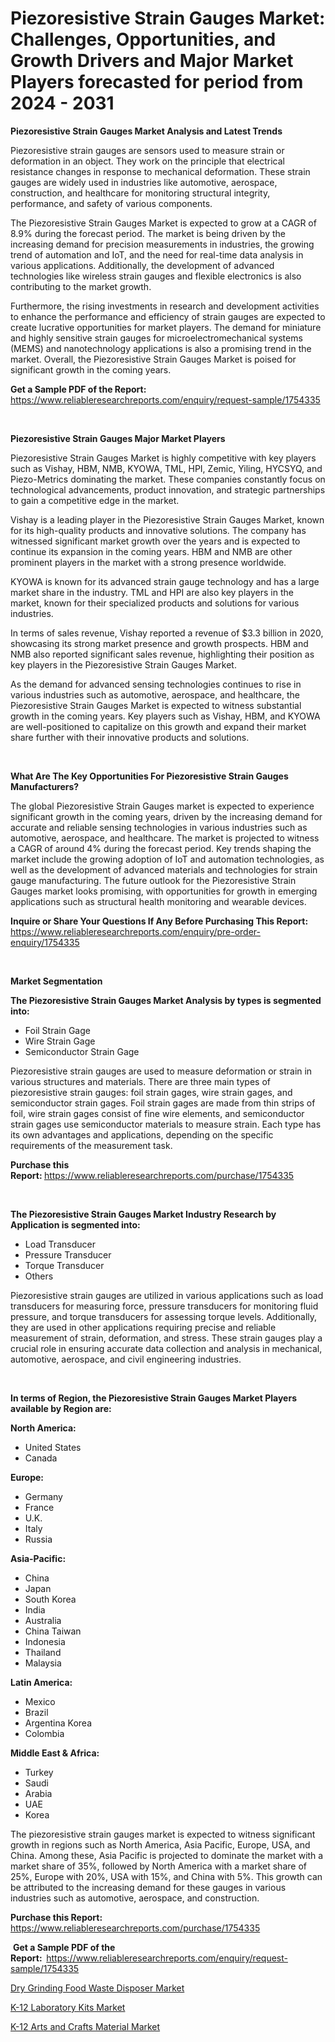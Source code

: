 <p><h1>Piezoresistive Strain Gauges Market: Challenges, Opportunities, and Growth Drivers and Major Market Players forecasted for period from 2024 - 2031</h1></p><p><strong>Piezoresistive Strain Gauges Market Analysis and Latest Trends</strong></p>
<p><p>Piezoresistive strain gauges are sensors used to measure strain or deformation in an object. They work on the principle that electrical resistance changes in response to mechanical deformation. These strain gauges are widely used in industries like automotive, aerospace, construction, and healthcare for monitoring structural integrity, performance, and safety of various components.</p><p>The Piezoresistive Strain Gauges Market is expected to grow at a CAGR of 8.9% during the forecast period. The market is being driven by the increasing demand for precision measurements in industries, the growing trend of automation and IoT, and the need for real-time data analysis in various applications. Additionally, the development of advanced technologies like wireless strain gauges and flexible electronics is also contributing to the market growth.</p><p>Furthermore, the rising investments in research and development activities to enhance the performance and efficiency of strain gauges are expected to create lucrative opportunities for market players. The demand for miniature and highly sensitive strain gauges for microelectromechanical systems (MEMS) and nanotechnology applications is also a promising trend in the market. Overall, the Piezoresistive Strain Gauges Market is poised for significant growth in the coming years.</p></p>
<p><strong>Get a Sample PDF of the Report:&nbsp;</strong> <a href="https://www.reliableresearchreports.com/enquiry/request-sample/1754335">https://www.reliableresearchreports.com/enquiry/request-sample/1754335</a></p>
<p>&nbsp;</p>
<p><strong>Piezoresistive Strain Gauges Major Market Players</strong></p>
<p><p>Piezoresistive Strain Gauges Market is highly competitive with key players such as Vishay, HBM, NMB, KYOWA, TML, HPI, Zemic, Yiling, HYCSYQ, and Piezo-Metrics dominating the market. These companies constantly focus on technological advancements, product innovation, and strategic partnerships to gain a competitive edge in the market.</p><p>Vishay is a leading player in the Piezoresistive Strain Gauges Market, known for its high-quality products and innovative solutions. The company has witnessed significant market growth over the years and is expected to continue its expansion in the coming years. HBM and NMB are other prominent players in the market with a strong presence worldwide.</p><p>KYOWA is known for its advanced strain gauge technology and has a large market share in the industry. TML and HPI are also key players in the market, known for their specialized products and solutions for various industries.</p><p>In terms of sales revenue, Vishay reported a revenue of $3.3 billion in 2020, showcasing its strong market presence and growth prospects. HBM and NMB also reported significant sales revenue, highlighting their position as key players in the Piezoresistive Strain Gauges Market.</p><p>As the demand for advanced sensing technologies continues to rise in various industries such as automotive, aerospace, and healthcare, the Piezoresistive Strain Gauges Market is expected to witness substantial growth in the coming years. Key players such as Vishay, HBM, and KYOWA are well-positioned to capitalize on this growth and expand their market share further with their innovative products and solutions.</p></p>
<p>&nbsp;</p>
<p><strong>What Are The Key Opportunities For Piezoresistive Strain Gauges Manufacturers?</strong></p>
<p><p>The global Piezoresistive Strain Gauges market is expected to experience significant growth in the coming years, driven by the increasing demand for accurate and reliable sensing technologies in various industries such as automotive, aerospace, and healthcare. The market is projected to witness a CAGR of around 4% during the forecast period. Key trends shaping the market include the growing adoption of IoT and automation technologies, as well as the development of advanced materials and technologies for strain gauge manufacturing. The future outlook for the Piezoresistive Strain Gauges market looks promising, with opportunities for growth in emerging applications such as structural health monitoring and wearable devices.</p></p>
<p><strong>Inquire or Share Your Questions If Any Before Purchasing This Report:</strong> <a href="https://www.reliableresearchreports.com/enquiry/pre-order-enquiry/1754335">https://www.reliableresearchreports.com/enquiry/pre-order-enquiry/1754335</a></p>
<p>&nbsp;</p>
<p><strong>Market Segmentation</strong></p>
<p><strong>The Piezoresistive Strain Gauges Market Analysis by types is segmented into:</strong></p>
<p><ul><li>Foil Strain Gage</li><li>Wire Strain Gage</li><li>Semiconductor Strain Gage</li></ul></p>
<p><p>Piezoresistive strain gauges are used to measure deformation or strain in various structures and materials. There are three main types of piezoresistive strain gauges: foil strain gages, wire strain gages, and semiconductor strain gages. Foil strain gages are made from thin strips of foil, wire strain gages consist of fine wire elements, and semiconductor strain gages use semiconductor materials to measure strain. Each type has its own advantages and applications, depending on the specific requirements of the measurement task.</p></p>
<p><strong>Purchase this Report:&nbsp;</strong><a href="https://www.reliableresearchreports.com/purchase/1754335">https://www.reliableresearchreports.com/purchase/1754335</a></p>
<p>&nbsp;</p>
<p><strong>The Piezoresistive Strain Gauges Market Industry Research by Application is segmented into:</strong></p>
<p><ul><li>Load Transducer</li><li>Pressure Transducer</li><li>Torque Transducer</li><li>Others</li></ul></p>
<p><p>Piezoresistive strain gauges are utilized in various applications such as load transducers for measuring force, pressure transducers for monitoring fluid pressure, and torque transducers for assessing torque levels. Additionally, they are used in other applications requiring precise and reliable measurement of strain, deformation, and stress. These strain gauges play a crucial role in ensuring accurate data collection and analysis in mechanical, automotive, aerospace, and civil engineering industries.</p></p>
<p>&nbsp;</p>
<p><strong>In terms of Region, the Piezoresistive Strain Gauges Market Players available by Region are:</strong></p>
<p>
    <p> <strong> North America: </strong>
        <ul>
            <li>United States</li>
            <li>Canada</li>
        </ul>
        </p> 
    <p> <strong> Europe: </strong>
        <ul>
            <li>Germany</li>
            <li>France</li>
            <li>U.K.</li>
            <li>Italy</li>
            <li>Russia</li>
        </ul>
        </p> 
    <p> <strong> Asia-Pacific: </strong>
        <ul>
            <li>China</li>
            <li>Japan</li>
            <li>South Korea</li>
            <li>India</li>
            <li>Australia</li>
            <li>China Taiwan</li>
            <li>Indonesia</li>
            <li>Thailand</li>
            <li>Malaysia</li>
        </ul>
        </p> 
    <p> <strong> Latin America: </strong>
        <ul>
            <li>Mexico</li>
            <li>Brazil</li>
            <li>Argentina Korea</li>
            <li>Colombia</li>
        </ul>
        </p> 
    <p> <strong> Middle East & Africa: </strong>
        <ul>
            <li>Turkey</li>
            <li>Saudi</li>
            <li>Arabia</li>
            <li>UAE</li>
            <li>Korea</li>
        </ul>
    </p>
    </p>
<p><p>The piezoresistive strain gauges market is expected to witness significant growth in regions such as North America, Asia Pacific, Europe, USA, and China. Among these, Asia Pacific is projected to dominate the market with a market share of 35%, followed by North America with a market share of 25%, Europe with 20%, USA with 15%, and China with 5%. This growth can be attributed to the increasing demand for these gauges in various industries such as automotive, aerospace, and construction.</p></p>
<p><strong>Purchase this Report: </strong><a href="https://www.reliableresearchreports.com/purchase/1754335">https://www.reliableresearchreports.com/purchase/1754335</a></p>
<p>&nbsp;<strong>Get a Sample PDF of the Report:&nbsp;&nbsp;</strong><a href="https://www.reliableresearchreports.com/enquiry/request-sample/1754335">https://www.reliableresearchreports.com/enquiry/request-sample/1754335</a></p>
<p><strong></strong></p>
<p><p><a href="https://github.com/irfadac/Market-Research-Report-List-2/blob/main/dry-grinding-food-waste-disposer-market.md">Dry Grinding Food Waste Disposer Market</a></p><p><a href="https://github.com/okotobwrhuteie/Market-Research-Report-List-1/blob/main/k-12-laboratory-kits-market.md">K-12 Laboratory Kits Market</a></p><p><a href="https://github.com/myacatherineblakecaczo9vcsw/Market-Research-Report-List-2/blob/main/k-12-arts-and-crafts-material-market.md">K-12 Arts and Crafts Material Market</a></p></p>
